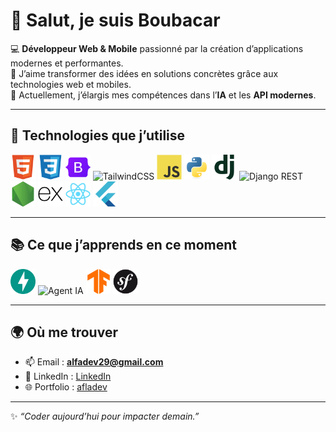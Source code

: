 # 👋 Salut, je suis Boubacar

💻 **Développeur Web & Mobile** passionné par la création d’applications modernes et performantes.  
🚀 J’aime transformer des idées en solutions concrètes grâce aux technologies web et mobiles.  
🌱 Actuellement, j’élargis mes compétences dans l’**IA** et les **API modernes**.  

---

## 🚀 Technologies que j’utilise

<p>
  <img src="https://raw.githubusercontent.com/devicons/devicon/master/icons/html5/html5-original.svg" alt="HTML" width="40" height="40"/>
  <img src="https://raw.githubusercontent.com/devicons/devicon/master/icons/css3/css3-original.svg" alt="CSS" width="40" height="40"/>
  <img src="https://raw.githubusercontent.com/devicons/devicon/master/icons/bootstrap/bootstrap-original.svg" alt="Bootstrap" width="40" height="40"/>
  <img src="https://avatars.githubusercontent.com/u/67109815?s=200&v=4" alt="TailwindCSS" width="40" height="40"/>
  <img src="https://raw.githubusercontent.com/devicons/devicon/master/icons/javascript/javascript-original.svg" alt="JavaScript" width="40" height="40"/>
  <img src="https://raw.githubusercontent.com/devicons/devicon/master/icons/python/python-original.svg" alt="Python" width="40" height="40"/>
  <img src="https://raw.githubusercontent.com/devicons/devicon/master/icons/django/django-plain.svg" alt="Django" width="40" height="40"/>
  <img src="https://img.icons8.com/material-outlined/48/000000/api-settings.png" alt="Django REST" width="40" height="40"/>
  <img src="https://raw.githubusercontent.com/devicons/devicon/master/icons/nodejs/nodejs-original.svg" alt="Node.js" width="40" height="40"/>
  <img src="https://raw.githubusercontent.com/devicons/devicon/master/icons/express/express-original.svg" alt="Express" width="40" height="40"/>
  <img src="https://raw.githubusercontent.com/devicons/devicon/master/icons/react/react-original.svg" alt="React" width="40" height="40"/>
  <img src="https://raw.githubusercontent.com/devicons/devicon/master/icons/flutter/flutter-original.svg" alt="Flutter" width="40" height="40"/>
</p>

---

## 📚 Ce que j’apprends en ce moment

<p>
  <img src="https://raw.githubusercontent.com/devicons/devicon/master/icons/fastapi/fastapi-original.svg" alt="FastAPI" width="40" height="40"/>
  <img src="https://img.icons8.com/external-flat-juicy-fish/60/000000/external-artificial-intelligence-artificial-intelligence-flat-flat-juicy-fish.png" alt="Agent IA" width="40" height="40"/>
  <img src="https://raw.githubusercontent.com/devicons/devicon/master/icons/tensorflow/tensorflow-original.svg" alt="Machine Learning" width="40" height="40"/>
  <img src="https://raw.githubusercontent.com/devicons/devicon/master/icons/symfony/symfony-original.svg" alt="Symfony" width="40" height="40"/>
</p>

---

## 🌍 Où me trouver
- 📫 Email : **alfadev29@gmail.com**
- 💼 LinkedIn : [LinkedIn](https://linkedin.com/in/ton-profil)
- 🌐 Portfolio : [afladev](https://ton-site.com)

---
✨ _“Coder aujourd’hui pour impacter demain.”_
